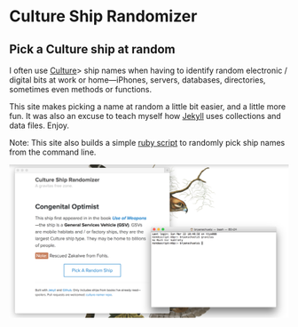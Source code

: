 # Culture Ship Randomizer

## Pick a Culture ship at random

I often use [Culture](http://en.wikipedia.org/wiki/Culture_series")> ship names when having to identify random electronic / digital bits at work or home—iPhones, servers, databases, directories, sometimes even methods or functions. 

This site makes picking a name at random a little bit easier, and a little more fun. It was also an excuse to teach myself how [Jekyll](http://jekyllrb.com) uses collections and data files. Enjoy.

Note: This site also builds a simple [ruby script](http://bryanschuetz.github.io/culture-namer/gravitas.rb) to randomly pick ship names from the command line.

![Screenshot](screenshot.png)